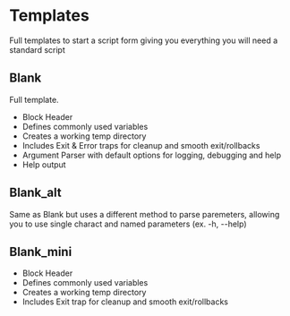 # Templates
Full templates to start a script form giving you everything you will need a standard script

## Blank
Full template.
* Block Header
* Defines commonly used variables
* Creates a working temp directory
* Includes Exit & Error traps for cleanup and smooth exit/rollbacks
* Argument Parser with default options for logging, debugging and help
* Help output

## Blank_alt
Same as Blank but uses a different method to parse paremeters, allowing you to use single charact and named parameters (ex. -h, --help)

## Blank_mini
* Block Header
* Defines commonly used variables
* Creates a working temp directory
* Includes Exit trap for cleanup and smooth exit/rollbacks
